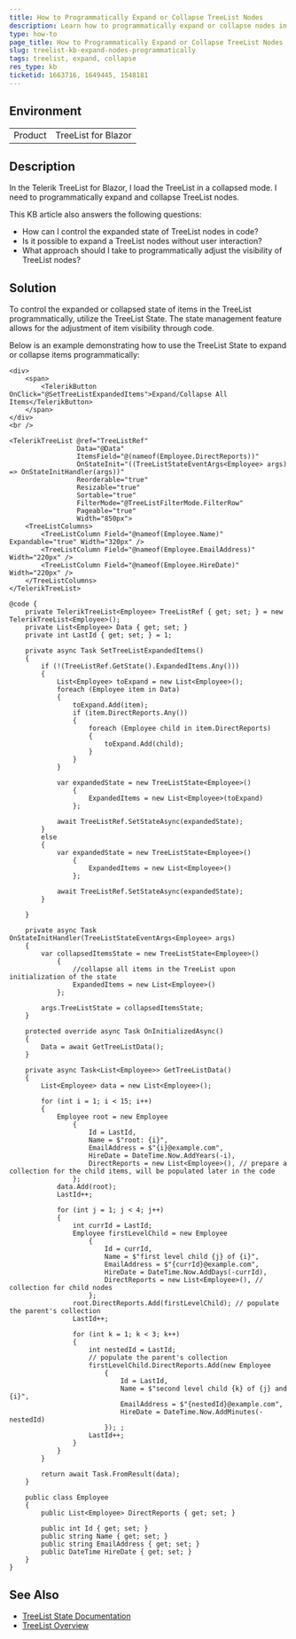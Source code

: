 ```yaml
---
title: How to Programmatically Expand or Collapse TreeList Nodes
description: Learn how to programmatically expand or collapse nodes in a Telerik TreeList for Blazor by utilizing the TreeList state management.
type: how-to
page_title: How to Programmatically Expand or Collapse TreeList Nodes
slug: treelist-kb-expand-nodes-programmatically
tags: treelist, expand, collapse
res_type: kb
ticketid: 1663716, 1649445, 1548181
---
```


## Environment

<table>
<tbody>
<tr>
<td>Product</td>
<td>TreeList for Blazor</td>
</tr>
</tbody>
</table>

## Description

In the Telerik TreeList for Blazor, I load the TreeList in a collapsed mode. I need to programmatically expand and collapse TreeList nodes.

This KB article also answers the following questions:
- How can I control the expanded state of TreeList nodes in code?
- Is it possible to expand a TreeList nodes without user interaction?
- What approach should I take to programmatically adjust the visibility of TreeList nodes?

## Solution

To control the expanded or collapsed state of items in the TreeList programmatically, utilize the TreeList State. The state management feature allows for the adjustment of item visibility through code.

Below is an example demonstrating how to use the TreeList State to expand or collapse items programmatically:

````RAZOR
<div>
    <span>
        <TelerikButton OnClick="@SetTreeListExpandedItems">Expand/Collapse All Items</TelerikButton>
    </span>
</div>
<br />

<TelerikTreeList @ref="TreeListRef"
                 Data="@Data"
                 ItemsField="@(nameof(Employee.DirectReports))"
                 OnStateInit="((TreeListStateEventArgs<Employee> args) => OnStateInitHandler(args))"
                 Reorderable="true"
                 Resizable="true"
                 Sortable="true"
                 FilterMode="@TreeListFilterMode.FilterRow"
                 Pageable="true"
                 Width="850px">
    <TreeListColumns>
        <TreeListColumn Field="@nameof(Employee.Name)" Expandable="true" Width="320px" />
        <TreeListColumn Field="@nameof(Employee.EmailAddress)" Width="220px" />
        <TreeListColumn Field="@nameof(Employee.HireDate)" Width="220px" />
    </TreeListColumns>
</TelerikTreeList>

@code {
    private TelerikTreeList<Employee> TreeListRef { get; set; } = new TelerikTreeList<Employee>();
    private List<Employee> Data { get; set; }
    private int LastId { get; set; } = 1;

    private async Task SetTreeListExpandedItems()
    {
        if (!(TreeListRef.GetState().ExpandedItems.Any()))
        {
            List<Employee> toExpand = new List<Employee>();
            foreach (Employee item in Data)
            {
                toExpand.Add(item);
                if (item.DirectReports.Any())
                {
                    foreach (Employee child in item.DirectReports)
                    {
                        toExpand.Add(child);
                    }
                }
            }

            var expandedState = new TreeListState<Employee>()
                {
                    ExpandedItems = new List<Employee>(toExpand)
                };

            await TreeListRef.SetStateAsync(expandedState);
        }
        else
        {
            var expandedState = new TreeListState<Employee>()
                {
                    ExpandedItems = new List<Employee>()
                };

            await TreeListRef.SetStateAsync(expandedState);
        }

    }

    private async Task OnStateInitHandler(TreeListStateEventArgs<Employee> args)
    {
        var collapsedItemsState = new TreeListState<Employee>()
            {
                //collapse all items in the TreeList upon initialization of the state
                ExpandedItems = new List<Employee>()
            };

        args.TreeListState = collapsedItemsState;
    }

    protected override async Task OnInitializedAsync()
    {
        Data = await GetTreeListData();
    }

    private async Task<List<Employee>> GetTreeListData()
    {
        List<Employee> data = new List<Employee>();

        for (int i = 1; i < 15; i++)
        {
            Employee root = new Employee
                {
                    Id = LastId,
                    Name = $"root: {i}",
                    EmailAddress = $"{i}@example.com",
                    HireDate = DateTime.Now.AddYears(-i),
                    DirectReports = new List<Employee>(), // prepare a collection for the child items, will be populated later in the code
                };
            data.Add(root);
            LastId++;

            for (int j = 1; j < 4; j++)
            {
                int currId = LastId;
                Employee firstLevelChild = new Employee
                    {
                        Id = currId,
                        Name = $"first level child {j} of {i}",
                        EmailAddress = $"{currId}@example.com",
                        HireDate = DateTime.Now.AddDays(-currId),
                        DirectReports = new List<Employee>(), // collection for child nodes
                    };
                root.DirectReports.Add(firstLevelChild); // populate the parent's collection
                LastId++;

                for (int k = 1; k < 3; k++)
                {
                    int nestedId = LastId;
                    // populate the parent's collection
                    firstLevelChild.DirectReports.Add(new Employee
                        {
                            Id = LastId,
                            Name = $"second level child {k} of {j} and {i}",
                            EmailAddress = $"{nestedId}@example.com",
                            HireDate = DateTime.Now.AddMinutes(-nestedId)
                        }); ;
                    LastId++;
                }
            }
        }

        return await Task.FromResult(data);
    }

    public class Employee
    {
        public List<Employee> DirectReports { get; set; }

        public int Id { get; set; }
        public string Name { get; set; }
        public string EmailAddress { get; set; }
        public DateTime HireDate { get; set; }
    }
}
````

## See Also

- [TreeList State Documentation](slug://treelist-state)
- [TreeList Overview](slug://treelist-overview)
